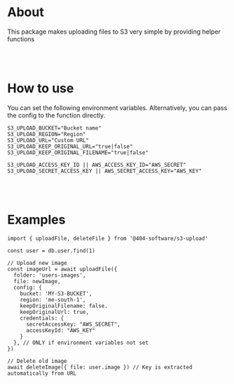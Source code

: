 # About

This package makes uploading files to S3 very simple by providing helper functions

<br/><br/>

# How to use

You can set the following environment variables. Alternatively, you can pass the config to the function directly.

    S3_UPLOAD_BUCKET="Bucket name"
    S3_UPLOAD_REGION="Region"
    S3_UPLOAD_URL="Custom URL"
    S3_UPLOAD_KEEP_ORIGINAL_URL="true|false"
    S3_UPLOAD_KEEP_ORIGINAL_FILENAME="true|false"

    S3_UPLOAD_ACCESS_KEY_ID || AWS_ACCESS_KEY_ID="AWS_SECRET"
    S3_UPLOAD_SECRET_ACCESS_KEY || AWS_SECRET_ACCESS_KEY="AWS_KEY"

<br/><br/>

# Examples

    import { uploadFile, deleteFile } from '@404-software/s3-upload'

    const user = db.user.find(1)

    // Upload new image
    const imageUrl = await uploadFile({
      folder: 'users-images',
      file: newImage,
      config: {
        bucket: 'MY-S3-BUCKET',
        region: 'me-south-1',
        keepOriginalFilename: false.
        keepOriginalUrl: true,
        credentials: {
          secretAccessKey: "AWS_SECRET",
          accessKeyId: "AWS_KEY"
        }
      }, // ONLY if environment variables not set
    })

    // Delete old image
    await deleteImage({ file: user.image }) // Key is extracted automatically from URL
